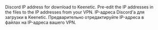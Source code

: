 Discord IP address for download to Keenetic. Pre-edit the IP addresses in the files to the IP addresses from your VPN.
IP-адреса Discord'a для загрузки в Keenetic. Предварительно отредактируйте IP-адреса в файлах на IP-адреса вашего VPN.
